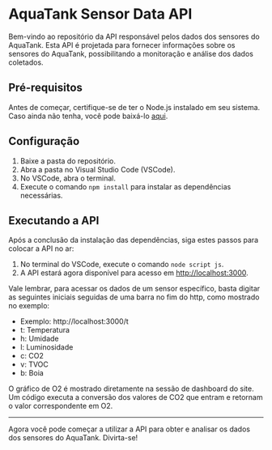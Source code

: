 # AquaTank Sensor Data API

Bem-vindo ao repositório da API responsável pelos dados dos sensores do AquaTank. Esta API é projetada para fornecer informações sobre os sensores do AquaTank, possibilitando a monitoração e análise dos dados coletados.

## Pré-requisitos

Antes de começar, certifique-se de ter o Node.js instalado em seu sistema. Caso ainda não tenha, você pode baixá-lo [aqui]([link](https://nodejs.org/en)).

## Configuração

1. Baixe a pasta do repositório.
2. Abra a pasta no Visual Studio Code (VSCode).
3. No VSCode, abra o terminal.
4. Execute o comando `npm install` para instalar as dependências necessárias.

## Executando a API

Após a conclusão da instalação das dependências, siga estes passos para colocar a API no ar:

1. No terminal do VSCode, execute o comando `node script js`.
2. A API estará agora disponível para acesso em [http://localhost:3000](http://localhost:3000).

Vale lembrar, para acessar os dados de um sensor específico, basta digitar as seguintes iniciais seguidas de uma barra no fim do http, como mostrado no exemplo:
* Exemplo: http://localhost:3000/t
* t: Temperatura
* h: Umidade
* l: Luminosidade
* c: CO2
* v: TVOC
* b: Boia

O gráfico de O2 é mostrado diretamente na sessão de dashboard do site. Um código executa a conversão dos valores de CO2 que entram e retornam o valor correspondente em O2.

---

Agora você pode começar a utilizar a API para obter e analisar os dados dos sensores do AquaTank. Divirta-se!
